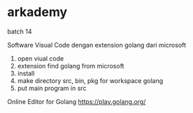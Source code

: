# arkademy
batch 14

Software Visual Code dengan extension golang dari microsoft
1. open viual code
2. extension find golang from microsoft
3. install
4. make directory src, bin, pkg for workspace golang
5. put main program in src

Online Editor for Golang
https://play.golang.org/
